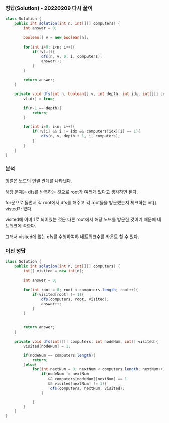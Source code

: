 ###   정답(Solution) - 20220209 다시 풀이
```java
class Solution {
    public int solution(int n, int[][] computers) {
        int answer = 0;
        
        boolean[] v = new boolean[n];
        
        for(int i=0; i<n; i++){
            if(!v[i]){
                dfs(n, v, 0, i, computers);
                answer++;
            }
        }
        
        return answer;
    }
    
    private void dfs(int n, boolean[] v, int depth, int idx, int[][] computers){
        v[idx] = true;
        
        if(n-1 == depth){
            return;
        }
        
        for(int i=0; i<n; i++){
            if(!v[i] && i != idx && computers[idx][i] == 1){
                dfs(n, v, depth + 1, i, computers);
            }
        }
    }
}
```

###   분석

행렬은 노드의 연결 관계를 나타낸다.

해당 문제는 dfs를 반복하는 것으로 root가 여러개 있다고 생각하면 된다.

for문으로 돌면서 각 root에서 dfs를 해주고 각 root들을 방문했는지 체크하는 int[] visted가 있다.

visited에 이미 1로 되어있는 것은 다른 root에서 해당 노드를 방문한 것이기 때문에 네트워크에 속한다.

그래서 visited에 없는 dfs를 수행하여햐 네트워크수를 카운트 할 수 있다.


###   이전 정답
```java
class Solution {
    public int solution(int n, int[][] computers) {
        int[] visited = new int[n];
        
        int answer = 0;
        
        for(int root = 0; root < computers.length; root++){
            if(visited[root] != 1){
                dfs(computers, root, visited);
                answer++;
            }
        }
        
        
        return answer;
    }
    
    private void dfs(int[][] computers, int nodeNum, int[] visited){
        visited[nodeNum] = 1;

        if(nodeNum == computers.length){
            return;
        }else{
            for(int nextNum = 0; nextNum < computers.length; nextNum++){
                if(nodeNum != nextNum 
                   && computers[nodeNum][nextNum] == 1
                   && visited[nextNum] != 1){
                    dfs(computers, nextNum, visited);
                }

            }
        }
    }
}
```